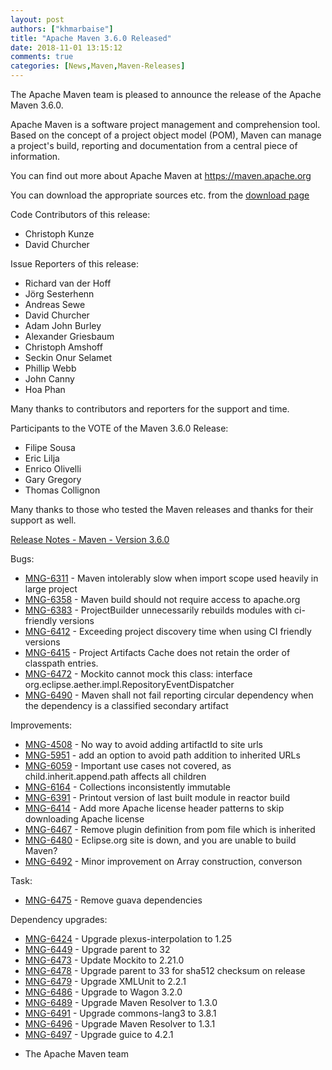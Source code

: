 ```yaml
---
layout: post
authors: ["khmarbaise"]
title: "Apache Maven 3.6.0 Released"
date: 2018-11-01 13:15:12
comments: true
categories: [News,Maven,Maven-Releases]
---
```

The Apache Maven team is pleased to announce the release of the Apache
Maven 3.6.0.

Apache Maven is a software project management and comprehension tool. Based
on the concept of a project object model (POM), Maven can manage a
project's build, reporting and documentation from a central piece of
information.

You can find out more about Apache Maven at https://maven.apache.org

You can download the appropriate sources etc. from 
the [download page](https://maven.apache.org/download.cgi)

<!-- more -->

Code Contributors of this release:

 * Christoph Kunze
 * David Churcher

Issue Reporters of this release:

 * Richard van der Hoff
 * Jörg Sesterhenn
 * Andreas Sewe
 * David Churcher
 * Adam John Burley
 * Alexander Griesbaum
 * Christoph Amshoff
 * Seckin Onur Selamet
 * Phillip Webb
 * John Canny
 * Hoa Phan

Many thanks to contributors and reporters for the support and time.

Participants to the VOTE of the Maven 3.6.0 Release:

 * Filipe Sousa 
 * Eric Lilja
 * Enrico Olivelli
 * Gary Gregory
 * Thomas Collignon

Many thanks to those who tested the Maven releases 
and thanks for their support as well.

[Release Notes - Maven - Version 3.6.0](https://issues.apache.org/jira/secure/ReleaseNote.jspa?projectId=12316922&version=12338966)

Bugs:

 * [MNG-6311](https://issues.apache.org/jira/browse/MNG-6311) - Maven intolerably slow when import scope used heavily in large project
 * [MNG-6358](https://issues.apache.org/jira/browse/MNG-6358) - Maven build should not require access to apache.org
 * [MNG-6383](https://issues.apache.org/jira/browse/MNG-6383) - ProjectBuilder unnecessarily rebuilds modules with ci-friendly versions
 * [MNG-6412](https://issues.apache.org/jira/browse/MNG-6412) - Exceeding project discovery time when using CI friendly versions
 * [MNG-6415](https://issues.apache.org/jira/browse/MNG-6415) - Project Artifacts Cache does not retain the order of classpath entries.
 * [MNG-6472](https://issues.apache.org/jira/browse/MNG-6472) - Mockito cannot mock this class: interface org.eclipse.aether.impl.RepositoryEventDispatcher
 * [MNG-6490](https://issues.apache.org/jira/browse/MNG-6490) - Maven shall not fail reporting circular dependency when the dependency is a classified secondary artifact

Improvements:

 * [MNG-4508](https://issues.apache.org/jira/browse/MNG-4508) - No way to avoid adding artifactId to site urls
 * [MNG-5951](https://issues.apache.org/jira/browse/MNG-5951) - add an option to avoid path addition to inherited URLs
 * [MNG-6059](https://issues.apache.org/jira/browse/MNG-6059) - Important use cases not covered, as child.inherit.append.path affects all children
 * [MNG-6164](https://issues.apache.org/jira/browse/MNG-6164) - Collections inconsistently immutable
 * [MNG-6391](https://issues.apache.org/jira/browse/MNG-6391) - Printout version of last built module in reactor build
 * [MNG-6414](https://issues.apache.org/jira/browse/MNG-6414) - Add more Apache license header patterns to skip downloading Apache license
 * [MNG-6467](https://issues.apache.org/jira/browse/MNG-6467) - Remove plugin definition from pom file which is inherited
 * [MNG-6480](https://issues.apache.org/jira/browse/MNG-6480) - Eclipse.org site is down, and you are unable to build Maven?
 * [MNG-6492](https://issues.apache.org/jira/browse/MNG-6492) - Minor improvement on Array construction, converson

Task:

 * [MNG-6475](https://issues.apache.org/jira/browse/MNG-6475) - Remove guava dependencies

Dependency upgrades:

 * [MNG-6424](https://issues.apache.org/jira/browse/MNG-6424) - Upgrade plexus-interpolation to 1.25
 * [MNG-6449](https://issues.apache.org/jira/browse/MNG-6449) - Upgrade parent to 32
 * [MNG-6473](https://issues.apache.org/jira/browse/MNG-6473) - Update Mockito to 2.21.0
 * [MNG-6478](https://issues.apache.org/jira/browse/MNG-6478) - Upgrade parent to 33 for sha512 checksum on release
 * [MNG-6479](https://issues.apache.org/jira/browse/MNG-6479) - Upgrade XMLUnit to 2.2.1
 * [MNG-6486](https://issues.apache.org/jira/browse/MNG-6486) - Upgrade to Wagon 3.2.0
 * [MNG-6489](https://issues.apache.org/jira/browse/MNG-6489) - Upgrade Maven Resolver to 1.3.0
 * [MNG-6491](https://issues.apache.org/jira/browse/MNG-6491) - Upgrade commons-lang3 to 3.8.1
 * [MNG-6496](https://issues.apache.org/jira/browse/MNG-6496) - Upgrade Maven Resolver to 1.3.1
 * [MNG-6497](https://issues.apache.org/jira/browse/MNG-6497) - Upgrade guice to 4.2.1


- The Apache Maven team

